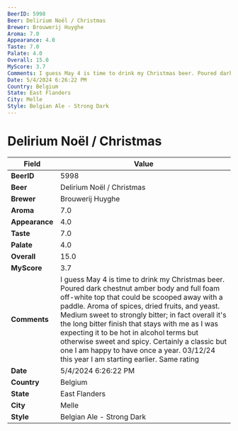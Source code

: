 ```yaml
---
BeerID: 5998
Beer: Delirium Noël / Christmas
Brewer: Brouwerij Huyghe
Aroma: 7.0
Appearance: 4.0
Taste: 7.0
Palate: 4.0
Overall: 15.0
MyScore: 3.7
Comments: I guess May 4 is time to drink my Christmas beer. Poured dark chestnut amber body and full foam off-white top that could be scooped away with a paddle. Aroma of spices, dried fruits, and yeast. Medium sweet to strongly bitter; in fact overall it's the long bitter finish that stays with me as I was expecting it to be hot in alcohol terms but otherwise sweet and spicy. Certainly a classic but one I am happy to have once a year. 03/12/24 this year I  am starting earlier. Same rating
Date: 5/4/2024 6:26:22 PM
Country: Belgium
State: East Flanders
City: Melle
Style: Belgian Ale - Strong Dark
---
```


# Delirium Noël / Christmas 

| Field         | Value |
|---------------|-------|
| **BeerID** | 5998 |
| **Beer** | Delirium Noël / Christmas  |
| **Brewer** | Brouwerij Huyghe |
| **Aroma** | 7.0 |
| **Appearance** | 4.0 |
| **Taste** | 7.0 |
| **Palate** | 4.0 |
| **Overall** | 15.0 |
| **MyScore** | 3.7 |
| **Comments** | I guess May 4 is time to drink my Christmas beer. Poured dark chestnut amber body and full foam off-white top that could be scooped away with a paddle. Aroma of spices, dried fruits, and yeast. Medium sweet to strongly bitter; in fact overall it's the long bitter finish that stays with me as I was expecting it to be hot in alcohol terms but otherwise sweet and spicy. Certainly a classic but one I am happy to have once a year. 03/12/24 this year I  am starting earlier. Same rating  |
| **Date** | 5/4/2024 6:26:22 PM |
| **Country** | Belgium |
| **State** | East Flanders |
| **City** | Melle |
| **Style** | Belgian Ale - Strong Dark |
